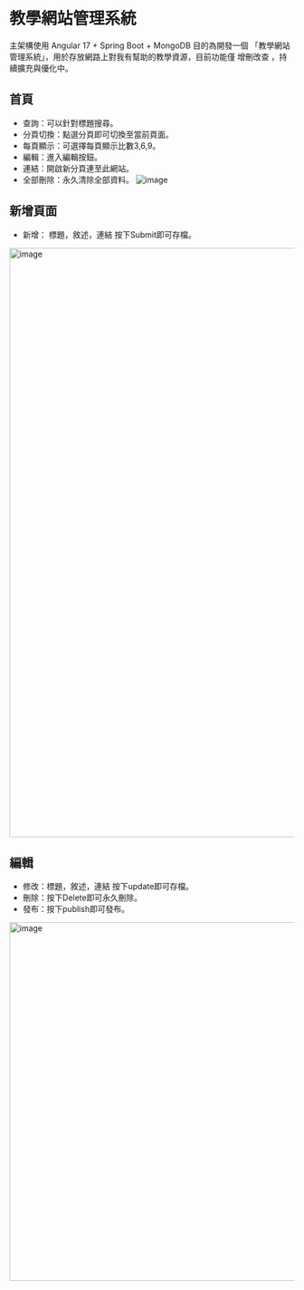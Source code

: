 # 教學網站管理系統
主架構使用 Angular 17 + Spring Boot + MongoDB 
目的為開發一個 「教學網站管理系統」，用於存放網路上對我有幫助的教學資源，目前功能僅 增刪改查 ，持續擴充與優化中。

## 首頁
- 查詢：可以針對標題搜尋。
- 分頁切換：點選分頁即可切換至當前頁面。
- 每頁顯示：可選擇每頁顯示比數3,6,9。
- 編輯：進入編輯按鈕。
- 連結：開啟新分頁連至此網站。
- 全部刪除：永久清除全部資料。
![image](https://github.com/user-attachments/assets/647c5b6c-12b0-4d77-9c25-56fa9ec53616)

## 新增頁面
- 新增： 標題，敘述，連結 按下Submit即可存檔。
<img width="1040" alt="image" src="https://github.com/user-attachments/assets/ff6e0194-1338-4564-b8dc-035309e629be" />

## 編輯
- 修改：標題，敘述，連結 按下update即可存檔。
- 刪除：按下Delete即可永久刪除。
- 發布：按下publish即可發布。
<img width="633" alt="image" src="https://github.com/user-attachments/assets/9c4a69e0-73ac-423d-99b0-725a82727a22" />
